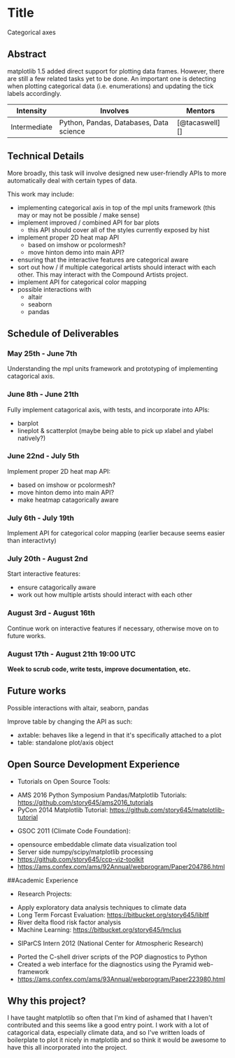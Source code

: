 # Title
Categorical axes

## Abstract
matplotlib 1.5 added direct support for plotting data frames.
However, there are still a few related tasks yet to be done.  An
important one is detecting when plotting categorical data
(i.e. enumerations) and updating the tick labels accordingly.

| **Intensity** | **Involves**  | **Mentors** |
| ------------- | --------------|------------ |
| Intermediate | Python, Pandas, Databases, Data science | [@tacaswell][] |

## Technical Details
More broadly, this task will involve designed new user-friendly APIs
to more automatically deal with certain types of data.

This work may include:

- implementing categorical axis in top of the mpl units framework (this may or
  may not be possible / make sense)
- implement improved / combined API for bar plots
    - this API should cover all of the styles currently exposed by hist
- implement proper 2D heat map API
    - based on imshow or pcolormesh?
    - move hinton demo into main API?
- ensuring that the interactive features are categorical aware
- sort out how / if multiple categorical artists should interact with
  each other. This may interact with the Compound Artists project.
- implement API for categorical color mapping
- possible interactions with
    - altair
    - seaborn
    - pandas
  
## Schedule of Deliverables

### May 25th -  June 7th

Understanding the mpl units framework and prototyping of implementing catagorical axis. 

### June 8th - June 21th
Fully implement catagorical axis, with tests, and incorporate into APIs:
* barplot
* lineplot & scatterplot (maybe being able to pick up xlabel and ylabel natively?)

### June 22nd - July 5th
Implement proper 2D heat map API:
  - based on imshow or pcolormesh?
  - move hinton demo into main API?
  - make heatmap catagorically aware

### July 6th - July 19th
Implement API for categorical color mapping (earlier because seems easier than interactivty)
  
### July 20th - August 2nd
Start interactive features: 
* ensure catagorically aware
* work out how multiple artists should interact with each other

### August 3rd - August 16th
Continue work on interactive features if necessary, otherwise move on to future works. 

### August 17th - August 21th 19:00 UTC
**Week to scrub code, write tests, improve documentation, etc.**

## Future works
Possible interactions with altair, seaborn, pandas

Improve table by changing the API as such:
* axtable: behaves like a legend in that it's specifically attached to a plot
* table: standalone plot/axis object 

## Open Source Development Experience
 * Tutorials on Open Source Tools:
  - AMS 2016 Python Symposium Pandas/Matplotlib Tutorials: https://github.com/story645/ams2016_tutorials
  - PyCon 2014 Matplotlib Tutorial: https://github.com/story645/matplotlib-tutorial
 * GSOC 2011 (Climate Code Foundation):  
  - opensource embeddable climate data visualization tool
  - Server side numpy/scipy/matplotlib processing
  - https://github.com/story645/ccp-viz-toolkit
  - https://ams.confex.com/ams/92Annual/webprogram/Paper204786.html

##Academic Experience
* Research Projects:
 - Apply exploratory data analysis techniques to climate data
 - Long Term Forcast Evaluation: https://bitbucket.org/story645/libltf
 - River delta flood risk factor analysis
 - Machine Learning: https://bitbucket.org/story645/lmclus
* SIParCS Intern 2012 (National Center for Atmospheric Research) 
 - Ported the C-shell driver scripts of the POP diagnostics to Python
 - Created a web interface for the diagnostics using the Pyramid web-framework
 - https://ams.confex.com/ams/93Annual/webprogram/Paper223980.html
 
## Why this project?
I have taught matplotlib so often that I'm kind of ashamed that I haven't contributed and this seems like a good entry point. 
I work with a lot of catagorical data, especially climate data, and so I've written loads of boilerplate to plot it nicely in matplotlib and so think it would be awesome to have this all incorporated into the project. 


